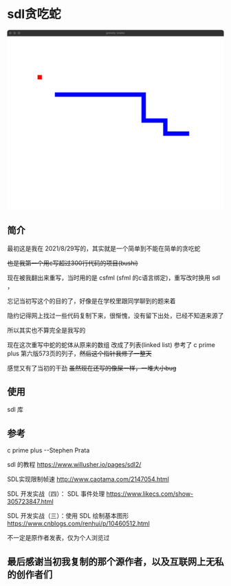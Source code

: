 # sdl贪吃蛇
![pic](pic.jpeg)
## 简介
最初这是我在 2021/8/29写的，其实就是一个简单到不能在简单的贪吃蛇

~~也是我第一个用c写超过300行代码的项目(bushi)~~

现在被我翻出来重写，当时用的是 csfml (sfml 的c语言绑定)，重写改时换用 sdl ，

忘记当初写这个的目的了，好像是在学校里跟同学聊到的题来着

隐约记得网上找过一些代码复制下来，很惭愧，没有留下出处，已经不知道来源了

所以其实也不算完全是我写的

现在这次重写中蛇的蛇体从原来的数组
改成了列表(linked list)
参考了 c prime plus 第六版573页的列子，~~然后这个指针我修了一整天~~ 

感觉又有了当初的干劲 ~~虽然现在还写的像屎一样，一堆大小bug~~

## 使用
sdl 库

## 参考
c prime plus --Stephen Prata

sdl 的教程
https://www.willusher.io/pages/sdl2/

SDL实现限制帧速
http://www.caotama.com/2147054.html

SDL 开发实战（四）： SDL 事件处理
https://www.likecs.com/show-305723847.html

SDL 开发实战（三）：使用 SDL 绘制基本图形
https://www.cnblogs.com/renhui/p/10460512.html

不一定是原作者发表，仅为个人浏览过



## **最后感谢当初我复制的那个源作者，以及互联网上无私的创作者们**